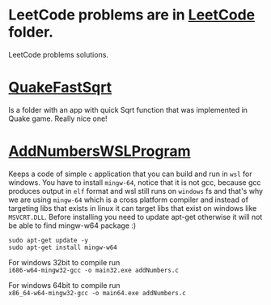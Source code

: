 # LeetCode problems are in [LeetCode](./LeetCode/) folder.  
LeetCode problems solutions.

# [QuakeFastSqrt](./QuakeFastSqrt/)  
Is a folder with an app with quick Sqrt function that was implemented in Quake game. Really nice one!

# [AddNumbersWSLProgram](./AddNumbersWSLProgram/)  
Keeps a code of simple `c` application that you can build and run in `wsl` for windows.
You have to install `mingw-64`, notice that it is not gcc, because gcc produces output in `elf` format and wsl still runs on `windows` fs and that's why we are using `mingw-64` which is a cross platform compiler and instead of targeting libs that exists in linux it can target libs that exist on windows like `MSVCRT.DLL`. Before installing you need to update apt-get otherwise it will not be able to find mingw-w64 package :)  
  
`sudo apt-get update -y`  
`sudo apt-get install mingw-w64`  

For windows 32bit to compile run  
`i686-w64-mingw32-gcc -o main32.exe addNumbers.c`
  
For windows 64bit to compile run  
`x86_64-w64-mingw32-gcc -o main64.exe addNumbers.c`

